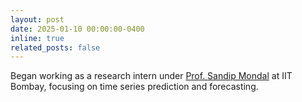 ```yaml
---
layout: post
date: 2025-01-10 00:00:00-0400
inline: true
related_posts: false
---
```


Began working as a research intern under [Prof. Sandip Mondal](https://www.ee.iitb.ac.in/web/people/sandip-mondal/) at IIT Bombay, focusing on time series prediction and forecasting.
